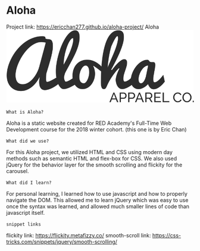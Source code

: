 # Aloha
Project link: https://ericchan277.github.io/aloha-project/
Aloha
![logo](./images/aloha-logo.svg)
    

    What is Aloha?

Aloha is a static website created for RED Academy's Full-Time Web Development course for the 2018 winter cohort. (this one is by Eric Chan)



    What did we use?

For this Aloha project, we utilized HTML and CSS using modern day methods such as semantic HTML and flex-box for CSS. We also used jQuery for the behavior layer for the smooth scrolling and flickity for the carousel. 



    What did I learn?

For personal learning, I learned how to use javascript and how to properly navigate the DOM. This allowed me to learn jQuery which was easy to use once the syntax was learned, and allowed much smaller lines of code than javascript itself.



    snippet links
flickity link: https://flickity.metafizzy.co/
smooth-scroll link: https://css-tricks.com/snippets/jquery/smooth-scrolling/
